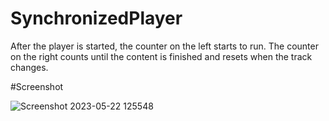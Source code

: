 # SynchronizedPlayer

After the player is started, the counter on the left starts to run.
The counter on the right counts until the content is finished and resets when the track changes.

#Screenshot

![Screenshot 2023-05-22 125548](https://github.com/erenalparslan/SynchronizedPlayer/assets/100201401/ee732fab-4695-4c16-b023-b43fc579a8f7)
